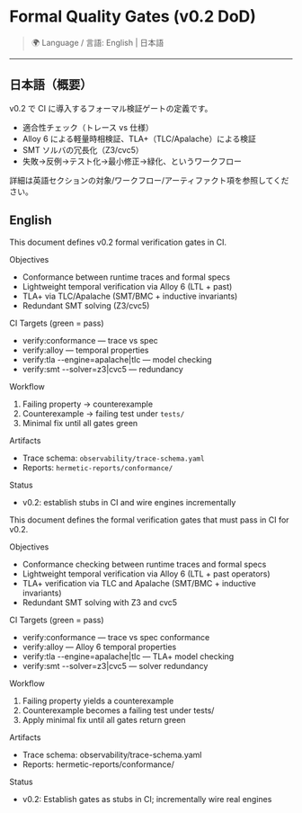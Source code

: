 # Formal Quality Gates (v0.2 DoD)

> 🌍 Language / 言語: English | 日本語

---

## 日本語（概要）

v0.2 で CI に導入するフォーマル検証ゲートの定義です。
- 適合性チェック（トレース vs 仕様）
- Alloy 6 による軽量時相検証、TLA+（TLC/Apalache）による検証
- SMT ソルバの冗長化（Z3/cvc5）
- 失敗→反例→テスト化→最小修正→緑化、というワークフロー

詳細は英語セクションの対象/ワークフロー/アーティファクト項を参照してください。

## English

This document defines v0.2 formal verification gates in CI.

Objectives
- Conformance between runtime traces and formal specs
- Lightweight temporal verification via Alloy 6 (LTL + past)
- TLA+ via TLC/Apalache (SMT/BMC + inductive invariants)
- Redundant SMT solving (Z3/cvc5)

CI Targets (green = pass)
- verify:conformance — trace vs spec
- verify:alloy — temporal properties
- verify:tla --engine=apalache|tlc — model checking
- verify:smt --solver=z3|cvc5 — redundancy

Workflow
1) Failing property → counterexample
2) Counterexample → failing test under `tests/`
3) Minimal fix until all gates green

Artifacts
- Trace schema: `observability/trace-schema.yaml`
- Reports: `hermetic-reports/conformance/`

Status
- v0.2: establish stubs in CI and wire engines incrementally

This document defines the formal verification gates that must pass in CI for v0.2.

Objectives
- Conformance checking between runtime traces and formal specs
- Lightweight temporal verification via Alloy 6 (LTL + past operators)
- TLA+ verification via TLC and Apalache (SMT/BMC + inductive invariants)
- Redundant SMT solving with Z3 and cvc5

CI Targets (green = pass)
- verify:conformance — trace vs spec conformance
- verify:alloy — Alloy 6 temporal properties
- verify:tla --engine=apalache|tlc — TLA+ model checking
- verify:smt --solver=z3|cvc5 — solver redundancy

Workflow
1) Failing property yields a counterexample
2) Counterexample becomes a failing test under tests/
3) Apply minimal fix until all gates return green

Artifacts
- Trace schema: observability/trace-schema.yaml
- Reports: hermetic-reports/conformance/

Status
- v0.2: Establish gates as stubs in CI; incrementally wire real engines
